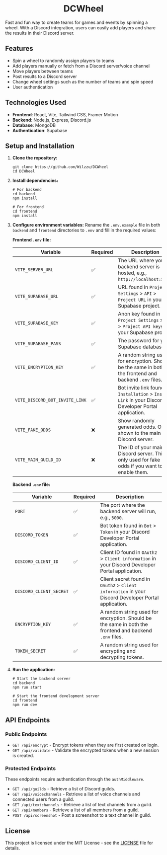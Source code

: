<h1 align="center">DCWheel</h1>

Fast and fun way to create teams for games and events by spinning a wheel. With a Discord integration, users can easily add players and share the results in their Discord server.

## Features

- Spin a wheel to randomly assign players to teams
- Add players manually or fetch from a Discord server/voice channel
- Move players between teams
- Post results to a Discord server
- Change wheel settings such as the number of teams and spin speed
- User authentication

## Technologies Used

- **Frontend**: React, Vite, Tailwind CSS, Framer Motion
- **Backend**: Node.js, Express, Discord.js
- **Database**: MongoDB
- **Authentication**: Supabase

## Setup and Installation

1. **Clone the repository:**

   ```
   git clone https://github.com/Wilzzu/DCWheel
   cd DCWheel
   ```

2. **Install dependencies:**

   ```
   # For backend
   cd backend
   npm install

   # For frontend
   cd frontend
   npm install
   ```

3. **Configure environment variables:**
   Rename the `.env.example` file in both `backend` and `frontend` directories to `.env` and fill in the required values:

   **Frontend `.env` file:**

   | Variable                       | Required | Description                                                                                            |
   | ------------------------------ | -------- | ------------------------------------------------------------------------------------------------------ |
   | `VITE_SERVER_URL`              | ✅       | The URL where your backend server is hosted, e.g., `http://localhost:5000`.                            |
   | `VITE_SUPABASE_URL`            | ✅       | URL found in `Project Settings` > `API` > `Project URL` in your Supabase project.                      |
   | `VITE_SUPABASE_KEY`            | ✅       | Anon key found in `Project Settings` > `API` > `Project API keys` in your Supabase project.            |
   | `VITE_SUPABASE_PASS`           | ✅       | The password for your Supabase database.                                                               |
   | `VITE_ENCRYPTION_KEY`          | ✅       | A random string used for encryption. Should be the same in both the frontend and backend `.env` files. |
   | `VITE_DISCORD_BOT_INVITE_LINK` | ✅       | Bot invite link found in `Installation` > `Install Link` in your Discord Developer Portal application. |
   | `VITE_FAKE_ODDS`               | ❌       | Show randomly generated odds. Only shown to the main Discord server.                                   |
   | `VITE_MAIN_GUILD_ID`           | ❌       | The ID of your main Discord server. This is only used for fake odds if you want to enable them.        |

   **Backend `.env` file:**

   | Variable                | Required | Description                                                                                            |
   | ----------------------- | -------- | ------------------------------------------------------------------------------------------------------ |
   | `PORT`                  | ✅       | The port where the backend server will run, e.g., `5000`.                                              |
   | `DISCORD_TOKEN`         | ✅       | Bot token found in `Bot` > `Token` in your Discord Developer Portal application.                       |
   | `DISCORD_CLIENT_ID`     | ✅       | Client ID found in `OAuth2` > `Client information` in your Discord Developer Portal application.       |
   | `DISCORD_CLIENT_SECRET` | ✅       | Client secret found in `OAuth2` > `Client information` in your Discord Developer Portal application.   |
   | `ENCRYPTION_KEY`        | ✅       | A random string used for encryption. Should be the same in both the frontend and backend `.env` files. |
   | `TOKEN_SECRET`          | ✅       | A random string used for encrypting and decrypting tokens.                                             |

4. **Run the application:**

   ```
   # Start the backend server
   cd backend
   npm run start

   # Start the frontend development server
   cd frontend
   npm run dev
   ```

## API Endpoints

### Public Endpoints

- `GET /api/encrypt` - Encrypt tokens when they are first created on login.
- `GET /api/validate` - Validate the encrypted tokens when a new session is created.

### Protected Endpoints

These endpoints require authentication through the `authMiddleware`.

- `GET /api/guilds` - Retrieve a list of Discord guilds.
- `GET /api/voicechannels` - Retrieve a list of voice channels and connected users from a guild.
- `GET /api/textchannels` - Retrieve a list of text channels from a guild.
- `GET /api/members` - Retrieve a list of all members from a guild.
- `POST /api/screenshot` - Post a screenshot to a text channel in guild.

## License

This project is licensed under the MIT License - see the [LICENSE](LICENSE) file for details.

